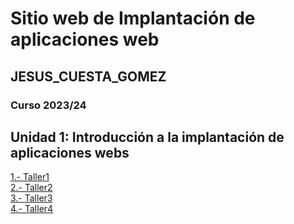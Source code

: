 # Sitio web de Implantación de aplicaciones web  
## JESUS_CUESTA_GOMEZ  
### Curso 2023/24  
## Unidad 1: Introducción a la implantación de aplicaciones webs
[1.- Taller1](https://github.com/Kuushtaa91/prueba_jesus/blob/main/Taller1.md)   
[2.- Taller2](https://github.com/Kuushtaa91/prueba_jesus/blob/main/Taller2.md)   
[3.- Taller3](https://github.com/Kuushtaa91/prueba_jesus/blob/main/Taller3.md)     
[4.- Taller4](https://github.com/Kuushtaa91/prueba_jesus/blob/main/Taller4.md)   
